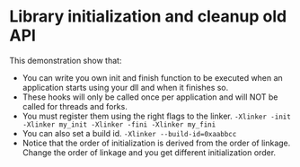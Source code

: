 # Library initialization and cleanup old API

This demonstration show that:
* You can write you own init and finish function to be executed when an application starts
    using your dll and when it finishes so.
* These hooks will only be called once per application and will NOT be called for threads
    and forks.
* You must register them using the right flags to the linker.
    `-Xlinker -init -Xlinker my_init -Xlinker -fini -Xlinker my_fini`
* You can also set a build id.
    `-Xlinker --build-id=0xaabbcc`
* Notice that the order of initialization is derived from the order of linkage.
    Change the order of linkage and you get different initialization order.
